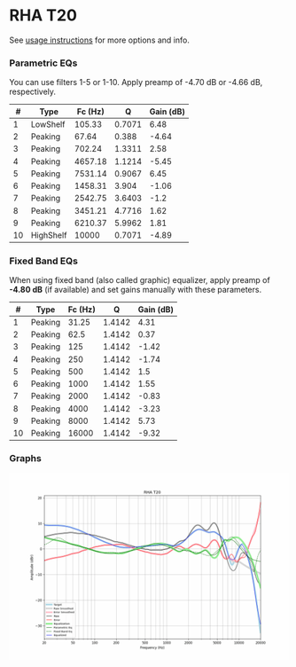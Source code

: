 # RHA T20
See [usage instructions](https://github.com/jaakkopasanen/AutoEq#usage) for more options and info.

### Parametric EQs
You can use filters 1-5 or 1-10. Apply preamp of -4.70 dB or -4.66 dB, respectively.

|   # | Type      |   Fc (Hz) |      Q |   Gain (dB) |
|-----|-----------|-----------|--------|-------------|
|   1 | LowShelf  |    105.33 | 0.7071 |        6.48 |
|   2 | Peaking   |     67.64 | 0.388  |       -4.64 |
|   3 | Peaking   |    702.24 | 1.3311 |        2.58 |
|   4 | Peaking   |   4657.18 | 1.1214 |       -5.45 |
|   5 | Peaking   |   7531.14 | 0.9067 |        6.45 |
|   6 | Peaking   |   1458.31 | 3.904  |       -1.06 |
|   7 | Peaking   |   2542.75 | 3.6403 |       -1.2  |
|   8 | Peaking   |   3451.21 | 4.7716 |        1.62 |
|   9 | Peaking   |   6210.37 | 5.9962 |        1.81 |
|  10 | HighShelf |  10000    | 0.7071 |       -4.89 |

### Fixed Band EQs
When using fixed band (also called graphic) equalizer, apply preamp of **-4.80 dB** (if available) and set gains manually with these parameters.

|   # | Type    |   Fc (Hz) |      Q |   Gain (dB) |
|-----|---------|-----------|--------|-------------|
|   1 | Peaking |     31.25 | 1.4142 |        4.31 |
|   2 | Peaking |     62.5  | 1.4142 |        0.37 |
|   3 | Peaking |    125    | 1.4142 |       -1.42 |
|   4 | Peaking |    250    | 1.4142 |       -1.74 |
|   5 | Peaking |    500    | 1.4142 |        1.5  |
|   6 | Peaking |   1000    | 1.4142 |        1.55 |
|   7 | Peaking |   2000    | 1.4142 |       -0.83 |
|   8 | Peaking |   4000    | 1.4142 |       -3.23 |
|   9 | Peaking |   8000    | 1.4142 |        5.73 |
|  10 | Peaking |  16000    | 1.4142 |       -9.32 |

### Graphs
![](./RHA%20T20.png)
